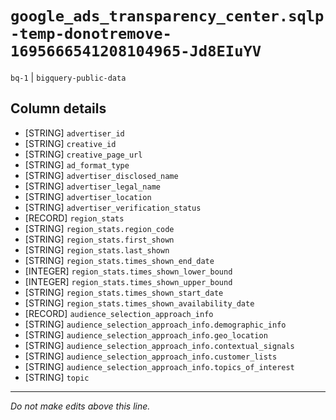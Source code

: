 # `google_ads_transparency_center.sqlp-temp-donotremove-1695666541208104965-Jd8EIuYV`
`bq-1` | `bigquery-public-data`

## Column details
* [STRING]    `advertiser_id`
* [STRING]    `creative_id`
* [STRING]    `creative_page_url`
* [STRING]    `ad_format_type`
* [STRING]    `advertiser_disclosed_name`
* [STRING]    `advertiser_legal_name`
* [STRING]    `advertiser_location`
* [STRING]    `advertiser_verification_status`
* [RECORD]    `region_stats`
* [STRING]    `region_stats.region_code`
* [STRING]    `region_stats.first_shown`
* [STRING]    `region_stats.last_shown`
* [STRING]    `region_stats.times_shown_end_date`
* [INTEGER]   `region_stats.times_shown_lower_bound`
* [INTEGER]   `region_stats.times_shown_upper_bound`
* [STRING]    `region_stats.times_shown_start_date`
* [STRING]    `region_stats.times_shown_availability_date`
* [RECORD]    `audience_selection_approach_info`
* [STRING]    `audience_selection_approach_info.demographic_info`
* [STRING]    `audience_selection_approach_info.geo_location`
* [STRING]    `audience_selection_approach_info.contextual_signals`
* [STRING]    `audience_selection_approach_info.customer_lists`
* [STRING]    `audience_selection_approach_info.topics_of_interest`
* [STRING]    `topic`

-------------------------------------------------------------------------------
*Do not make edits above this line.*

